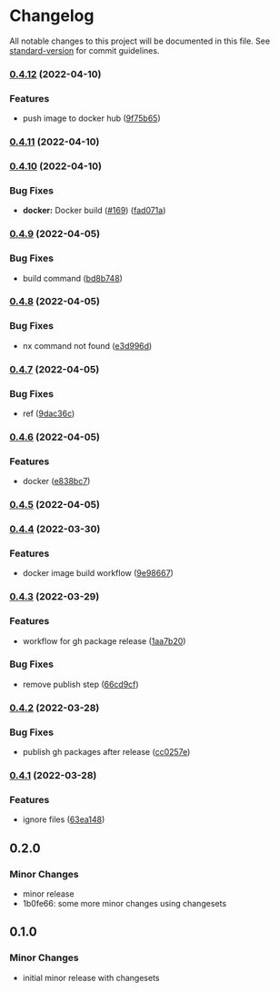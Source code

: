 # Changelog

All notable changes to this project will be documented in this file. See [standard-version](https://github.com/conventional-changelog/standard-version) for commit guidelines.

### [0.4.12](https://github.com/vsramalwan/sample-monorepo/compare/0.4.11...0.4.12) (2022-04-10)


### Features

* push image to docker hub ([9f75b65](https://github.com/vsramalwan/sample-monorepo/commit/9f75b65869576af741bac0670e592c1a4a6bfd32))

### [0.4.11](https://github.com/vsramalwan/sample-monorepo/compare/0.4.10...0.4.11) (2022-04-10)

### [0.4.10](https://github.com/vsramalwan/sample-monorepo/compare/0.4.9...0.4.10) (2022-04-10)


### Bug Fixes

* **docker:** Docker build ([#169](https://github.com/vsramalwan/sample-monorepo/issues/169)) ([fad071a](https://github.com/vsramalwan/sample-monorepo/commit/fad071acdb50288f69d32e750aaed00629834fcd))

### [0.4.9](https://github.com/vsramalwan/sample-monorepo/compare/0.4.8...0.4.9) (2022-04-05)


### Bug Fixes

* build command ([bd8b748](https://github.com/vsramalwan/sample-monorepo/commit/bd8b74801b19389cdd619d92119e0fa6bd1fecc8))

### [0.4.8](https://github.com/vsramalwan/sample-monorepo/compare/0.4.7...0.4.8) (2022-04-05)


### Bug Fixes

* nx command not found ([e3d996d](https://github.com/vsramalwan/sample-monorepo/commit/e3d996dee6c9f8259a47729005249f6fc5c657b5))

### [0.4.7](https://github.com/vsramalwan/sample-monorepo/compare/0.4.6...0.4.7) (2022-04-05)


### Bug Fixes

* ref ([9dac36c](https://github.com/vsramalwan/sample-monorepo/commit/9dac36ccf2c627a511be795eb34fc673f6aea3fe))

### [0.4.6](https://github.com/vsramalwan/sample-monorepo/compare/0.4.5...0.4.6) (2022-04-05)


### Features

* docker ([e838bc7](https://github.com/vsramalwan/sample-monorepo/commit/e838bc7189fa571dbe516fe308f25f349a68ae0c))

### [0.4.5](https://github.com/vsramalwan/sample-monorepo/compare/0.4.4...0.4.5) (2022-04-05)

### [0.4.4](https://github.com/vsramalwan/sample-monorepo/compare/0.4.3...0.4.4) (2022-03-30)


### Features

* docker image build workflow ([9e98667](https://github.com/vsramalwan/sample-monorepo/commit/9e98667e87a68259a5883e0b5a10669905a6eeaf))

### [0.4.3](https://github.com/vsramalwan/sample-monorepo/compare/0.4.2...0.4.3) (2022-03-29)


### Features

* workflow for gh package release ([1aa7b20](https://github.com/vsramalwan/sample-monorepo/commit/1aa7b2074f9432b7eeb83d6e3c646a51004f961c))


### Bug Fixes

* remove publish step ([66cd9cf](https://github.com/vsramalwan/sample-monorepo/commit/66cd9cfb8cbbd95c850dd55b077d2a6cb40f099f))

### [0.4.2](https://github.com/vsramalwan/sample-monorepo/compare/v0.4.1...v0.4.2) (2022-03-28)


### Bug Fixes

* publish gh packages after release ([cc0257e](https://github.com/vsramalwan/sample-monorepo/commit/cc0257ea6d542e2e3e92ba11a4d26ec048229f16))

### [0.4.1](https://github.com/vsramalwan/sample-monorepo/compare/v0.4.0...v0.4.1) (2022-03-28)


### Features

* ignore files ([63ea148](https://github.com/vsramalwan/sample-monorepo/commit/63ea14898d1c893f96501838497698a085631f5f))

## 0.2.0

### Minor Changes

- minor release
- 1b0fe66: some more minor changes using changesets

## 0.1.0

### Minor Changes

- initial minor release with changesets
